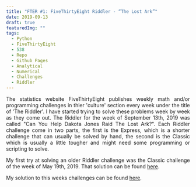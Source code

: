 ```yaml
---
title: "FTER #1: FiveThirtyEight Riddler - “The Lost Ark”"
date: 2019-09-13
draft: true
featuredImg: ""
tags: 
  - Python
  - FiveThirtyEight
  - 538
  - Repo
  - Github Pages
  - Analytical
  - Numerical
  - Challenges
  - Riddler
---
```


<DIV align="justify">

The statistics website FiveThirtyEight publishes weekly math and/or programming challenges in thier 'culture' section every week under the title of 'The Riddler'. I have started trying to solve these problems week by week as they come out. The Riddler for the week of September 13th, 2019 was called "Can You Help Dakota Jones Raid The Lost Ark?". Each Riddler challenge come in two parts, the first is the Express, which is a shorter challenge that can usually be solved by hand, the second is the Classic which is usually a little tougher and might need some programming or scripting to solve. 



My first try at solving an older Riddler challenge was the Classic challenge of the week of May 19th, 2019. That solution can be found [here](https://zeinhajjali.com/RiddlerSolutions/BeatTheNightKing/). 



My solution to this weeks challenges can be found [here](https://zeinhajjali.com/RiddlerSolutions/TheLostArk/).

<DIV align="justify">

